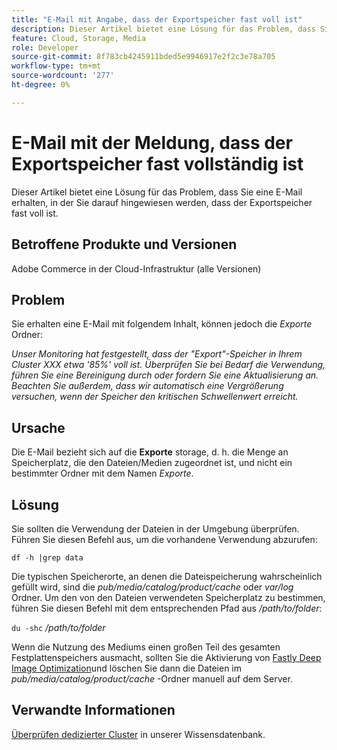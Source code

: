 ```yaml
---
title: "E-Mail mit Angabe, dass der Exportspeicher fast voll ist"
description: Dieser Artikel bietet eine Lösung für das Problem, dass Sie eine E-Mail erhalten, in der Sie darauf hingewiesen werden, dass der Exportspeicher fast voll ist.
feature: Cloud, Storage, Media
role: Developer
source-git-commit: 8f783cb4245911bded5e9946917e2f2c3e78a705
workflow-type: tm+mt
source-wordcount: '277'
ht-degree: 0%

---
```


# E-Mail mit der Meldung, dass der Exportspeicher fast vollständig ist

Dieser Artikel bietet eine Lösung für das Problem, dass Sie eine E-Mail erhalten, in der Sie darauf hingewiesen werden, dass der Exportspeicher fast voll ist.

## Betroffene Produkte und Versionen

Adobe Commerce in der Cloud-Infrastruktur (alle Versionen)

## Problem

Sie erhalten eine E-Mail mit folgendem Inhalt, können jedoch die *Exporte* Ordner:

*Unser Monitoring hat festgestellt, dass der &quot;Export&quot;-Speicher in Ihrem Cluster XXX etwa &#39;85%&#39; voll ist.*
*Überprüfen Sie bei Bedarf die Verwendung, führen Sie eine Bereinigung durch oder fordern Sie eine Aktualisierung an.*
*Beachten Sie außerdem, dass wir automatisch eine Vergrößerung versuchen, wenn der Speicher den kritischen Schwellenwert erreicht.*

## Ursache

Die E-Mail bezieht sich auf die **Exporte** storage, d. h. die Menge an Speicherplatz, die den Dateien/Medien zugeordnet ist, und nicht ein bestimmter Ordner mit dem Namen *Exporte*.

## Lösung

Sie sollten die Verwendung der Dateien in der Umgebung überprüfen. Führen Sie diesen Befehl aus, um die vorhandene Verwendung abzurufen:

`df -h |grep data`

Die typischen Speicherorte, an denen die Dateispeicherung wahrscheinlich gefüllt wird, sind die *pub/media/catalog/product/cache* oder *var/log* Ordner. Um den von den Dateien verwendeten Speicherplatz zu bestimmen, führen Sie diesen Befehl mit dem entsprechenden Pfad aus */path/to/folder*:

`du -shc` */path/to/folder*

Wenn die Nutzung des Mediums einen großen Teil des gesamten Festplattenspeichers ausmacht, sollten Sie die Aktivierung von [Fastly Deep Image Optimization](https://experienceleague.adobe.com/en/docs/commerce-cloud-service/user-guide/cdn/fastly-image-optimization#deep-image-optimization)und löschen Sie dann die Dateien im *pub/media/catalog/product/cache* -Ordner manuell auf dem Server.

## Verwandte Informationen

[Überprüfen dedizierter Cluster](https://experienceleague.adobe.com/en/docs/commerce-cloud-service/user-guide/develop/storage/manage-disk-space#check-dedicated-clusters) in unserer Wissensdatenbank.